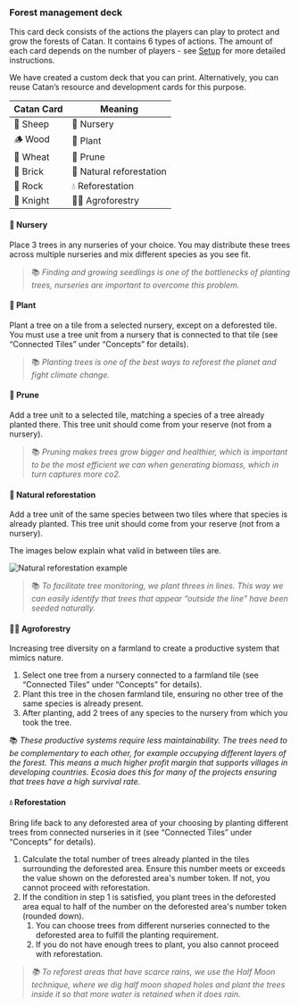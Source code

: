 ### Forest management deck

This card deck consists of the actions the players can play to protect and grow the forests of Catan. It contains 6 types of actions. The amount of each card depends on the number of players - see [Setup](setup) for more detailed instructions.

We have created a custom deck that you can print. Alternatively, you can reuse Catan’s resource and development cards for this purpose. 

| Catan Card | Meaning |
|------------|----------|
| 🐑 Sheep   | 🌱 Nursery  |
| 🪵 Wood    | 🌳 Plant  |
| 🌾 Wheat   | 🤲 Prune  |
| 🧱 Brick   | 💞 Natural reforestation  |
| 🗻 Rock    | 💧 Reforestation  |
| 🐴 Knight  | 👩‍🌾 Agroforestry  |

#### 🌱 Nursery

Place 3 trees in any nurseries of your choice. You may distribute these trees across multiple nurseries and mix different species as you see fit.

> 📚 *Finding and growing seedlings is one of the bottlenecks of planting trees, nurseries are important to overcome this problem.*

#### 🌳 Plant

Plant a tree on a tile from a selected nursery, except on a deforested tile. You must use a tree unit from a nursery that is connected to that tile (see “Connected Tiles” under “Concepts” for details).


> 📚 *Planting trees is one of the best ways to reforest the planet and fight climate change.*

#### 🤲 Prune

Add a tree unit to a selected tile, matching a species of a tree already planted there. This tree unit should come from your reserve (not from a nursery).

> 📚 *Pruning makes trees grow bigger and healthier, which is important to be the most efficient we can when generating biomass, which in turn captures more co2.*

#### 💞 Natural reforestation

Add a tree unit of the same species between two tiles where that species is already planted.  This tree unit should come from your reserve (not from a nursery).

The images below explain what valid in between tiles are.

![Natural reforestation example](assets/img/example.png)

> 📚 *To facilitate tree monitoring, we plant threes in lines. This way we can easily identify that trees that appear “outside the line” have been seeded naturally.*

#### 👩‍🌾 Agroforestry

Increasing tree diversity on a farmland to create a productive system that mimics nature.

1. Select one tree from a nursery connected to a farmland tile (see “Connected Tiles” under “Concepts” for details).
1. Plant this tree in the chosen farmland tile, ensuring no other tree of the same species is already present.
1. After planting, add 2 trees of any species to the nursery from which you took the tree.

📚 *These productive systems require less maintainability. The trees need to be complementary to each other, for example occupying different layers of the forest. This means a much higher profit margin that supports villages in developing countries. Ecosia does this for many of the projects ensuring that trees have a high survival rate.*

#### 💧 Reforestation

Bring life back to any deforested area of your choosing by planting different trees from connected nurseries in it (see “Connected Tiles” under “Concepts” for details).

1. Calculate the total number of trees already planted in the tiles surrounding the deforested area. Ensure this number meets or exceeds the value shown on the deforested area's number token. If not, you cannot proceed with reforestation.
1. If the condition in step 1 is satisfied, you plant trees in the deforested area equal to half of the number on the deforested area's number token (rounded down).
   1. You can choose trees from different nurseries connected to the deforested area to fulfill the planting requirement.
   1. If you do not have enough trees to plant, you also cannot proceed with reforestation.

> *📚 To reforest areas that have scarce rains, we use the Half Moon technique, where we dig half moon shaped holes and plant the trees inside it so that more water is retained when it does rain.*